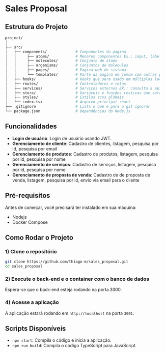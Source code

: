# Sales Proposal 

## Estrutura do Projeto

```bash
project/
│
├── src/
│   ├── components/             # Componentes da pagina
│   │     ├── atoms/            # Menores componentes Ex.: input, label
│   │     ├── molecules/        # Conjunto de atoms
│   │     ├── organisms/        # Conjuntos de molecules
│   │     ├── pages/            # Pagina web do sistema
│   │     └── templates/        # Parte da pagina em comum com outras paginas
│   ├── hooks/                  # Hooks que sera usado em múltiplos locais
│   ├── routes/                 # Controladores e rotas
│   ├── services/               # Serviços externos EX.: consulta a apis
│   ├── store/                  # Variáveis e funções reativas que sera usado em múltiplos locais
│   ├── styles/                 # Estilos scss globais
│   └── index.tsx               # Arquivo principal react
├── .gitignore                  # Lista o que é para o git ignorar
└── package.json                # Dependências do Node.js
```

## Funcionalidades
- **Login de usuário**: Login de usuário usando JWT.
- **Gerenciamento de cliente**: Cadastro de clientes, listagem, pesquisa por id, pesquisa por email
- **Gerenciamento de produtos**: Cadastro de produtos, listagem, pesquisa por id, pesquisa por nome
- **Gerenciamento de serviços**: Cadastro de serviços, listagem, pesquisa por id, pesquisa por nome
- **Gerenciamento de proposta de venda**: Cadastro de de proposta de venda, listagem, pesquisa por id, envio via email para o cliente

## Pré-requisitos
Antes de começar, você precisará ter instalado em sua máquina:

- Nodejs
- Docker Compose

## Como Rodar o Projeto

### 1) **Clone o repositório**
```bash
git clone https://github.com/thiago-m/sales_proposal.git
cd sales_proposal
```

### 2) **Execute o back-end e o container com o banco de dados**
Espera-se que o back-end esteja rodando na porta 3000.

### 4) **Acesse a aplicação**

A aplicação estará rodando em ```http://localhost``` na porta ```3001```.

## Scripts Disponíveis
- ```npm start```: Compila o código e inicia a aplicação.
- ```npm run build```: Compila o código TypeScript para JavaScript.
